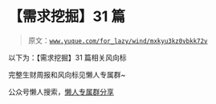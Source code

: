 # 【需求挖掘】31 篇

> 原文：[`www.yuque.com/for_lazy/wind/mxkyu3kz0vbkk72v`](https://www.yuque.com/for_lazy/wind/mxkyu3kz0vbkk72v)

以下为：【需求挖掘】31 篇相关风向标

完整生财周报和风向标见懒人专属群~

公众号懒人搜索，[懒人专属群分享](https://lazybook.fun/#/blog/group)